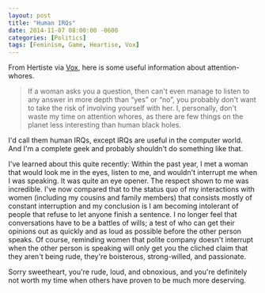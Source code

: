 ```yaml
---
layout: post
title: "Human IRQs"
date: 2014-11-07 08:00:00 -0600
categories: [Politics]
tags: [Feminism, Game, Heartise, Vox]
---
```


From Hertiste via [Vox](http://alphagameplan.blogspot.com/2014/11/avoid-human-black-hole.html), here is some useful information about attention-whores.

> If a woman asks you a question, then can't even manage to listen to any answer in more depth than “yes” or “no”, you probably don't want to take the risk of involving yourself with her. I, personally, don't waste my time on attention whores, as there are few things on the planet less interesting than human black holes.

I'd call them human IRQs, except IRQs are useful in the computer world. And I'm a complete geek and probably shouldn't do something like that.

I've learned about this quite recently: Within the past year, I met a woman that would look me in the eyes, listen to me, and wouldn't interrupt me when I was speaking. It was quite an eye opener. The respect shown to me was incredible. I've now compared that to the status quo of my interactions with women (including my cousins and family members) that consists mostly of constant interruption and my conclusion is I am becoming intolerant of people that refuse to let anyone finish a sentence. I no longer feel that conversations have to be a battles of wills; a test of who can get their opinions out as quickly and as loud as possible before the other person speaks. Of course, reminding women that polite company doesn't interrupt when the other person is speaking will only get you the cliched claim that they aren't being rude, they're boisterous, strong-willed, and passionate.

Sorry sweetheart, you're rude, loud, and obnoxious, and you're definitely not worth my time when others have proven to be much more deserving.
